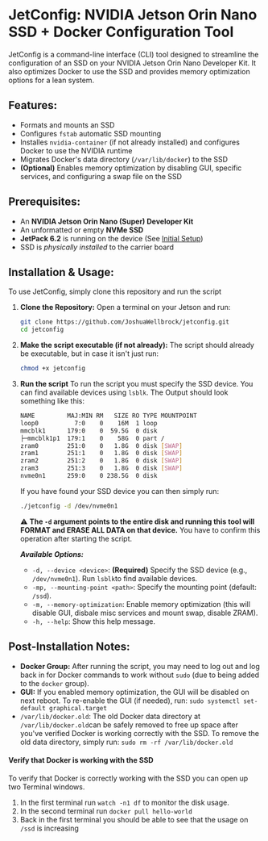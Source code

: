 # JetConfig: NVIDIA Jetson Orin Nano SSD + Docker Configuration Tool

JetConfig is a command-line interface (CLI) tool designed to streamline the configuration of an SSD on your NVIDIA Jetson Orin Nano Developer Kit. It also optimizes Docker to use the SSD and provides memory optimization options for a lean system.

## Features:
- Formats and mounts an SSD
- Configures `fstab` automatic SSD mounting
- Installes `nvidia-container` (if not already installed) and configures Docker to use the NVIDIA runtime
- Migrates Docker's data directory (`/var/lib/docker`) to the SSD
- **(Optional)** Enables memory optimization by disabling GUI, specific services, and configuring a swap file on the SSD

## Prerequisites:
- An **NVIDIA Jetson Orin Nano (Super) Developer Kit**
- An unformatted or empty **NVMe SSD**
- **JetPack 6.2** is running on the device (See [Initial Setup](https://www.jetson-ai-lab.com/initial_setup_jon.html))
- SSD is *physically installed* to the carrier board

## Installation & Usage:
To use JetConfig, simply clone this repository and run the script

1. **Clone the Repository:**
    Open a terminal on your Jetson and run:
    ```bash
    git clone https://github.com/JoshuaWellbrock/jetconfig.git
    cd jetconfig
    ```

2. **Make the script executable (if not already):**
    The script should already be executable, but in case it isn't just run:
    ```bash
    chmod +x jetconfig
    ```

3. **Run the script**
    To run the script you must specify the SSD device. You can find available devices using `lsblk`.
    The Output should look something like this:
    ```bash
    NAME         MAJ:MIN RM   SIZE RO TYPE MOUNTPOINT
    loop0          7:0    0    16M  1 loop
    mmcblk1      179:0    0  59.5G  0 disk
    ├─mmcblk1p1  179:1    0    58G  0 part /
    zram0        251:0    0   1.8G  0 disk [SWAP]
    zram1        251:1    0   1.8G  0 disk [SWAP]
    zram2        251:2    0   1.8G  0 disk [SWAP]
    zram3        251:3    0   1.8G  0 disk [SWAP]
    nvme0n1      259:0    0 238.5G  0 disk
    ```

    If you have found your SSD device you can then simply run:
    ```bash
    ./jetconfig -d /dev/nvme0n1
    ```

    :warning: **The `-d` argument points to the entire disk and running this tool will FORMAT and ERASE ALL DATA on that device.**
    You have to confirm this operation after starting the script.

    ***Available Options:***
    - `-d, --device <device>`: **(Required)** Specify the SSD device (e.g., `/dev/nvme0n1`).
    Run `lsblk`to find available devices.
    - `-mp, --mounting-point <path>`: Specify the mounting point (default: `/ssd`).
    - `-m, --memory-optimization`: Enable memory optimization (this will disable GUI, disbale misc services and mount swap, disable ZRAM).
    - `-h, --help`: Show this help message.

## Post-Installation Notes:
- **Docker Group:** After running the script, you may need to log out and log back in for Docker commands to work without `sudo` (due to being added to the `docker` group).
- **GUI:** If you enabled memory optimization, the GUI will be disabled on next reboot. To re-enable the GUI (if needed), run: `sudo systemctl set-default graphical.target`
- `/var/lib/docker.old`: The old Docker data directory at `/var/lib/docker.old`can be safely removed to free up space after you've verified Docker is working correctly with the SSD. To remove the old data directory, simply run: `sudo rm -rf /var/lib/docker.old`

#### Verify that Docker is working with the SSD
To verify that Docker is correctly working with the SSD you can open up two Terminal windows.
1. In the first terminal run `watch -n1 df` to monitor the disk usage.
2. In the second terminal run `docker pull hello-world`
3. Back in the first terminal you should be able to see that the usage on `/ssd` is increasing